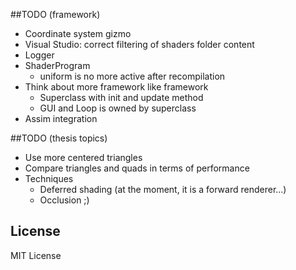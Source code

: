 ##TODO (framework)
* Coordinate system gizmo
* Visual Studio: correct filtering of shaders folder content
* Logger
* ShaderProgram
  * uniform is no more active after recompilation
* Think about more framework like framework
  * Superclass with init and update method
  * GUI and Loop is owned by superclass
* Assim integration

##TODO (thesis topics)
* Use more centered triangles
* Compare triangles and quads in terms of performance
* Techniques
  * Deferred shading (at the moment, it is a forward renderer...)
  * Occlusion ;)

## License
MIT License